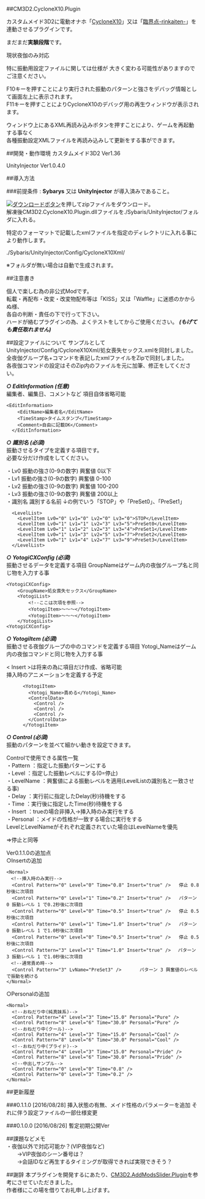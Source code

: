 ##CM3D2.CycloneX10.Plugin

カスタムメイド3D2に電動オナホ「[CycloneX10][]」又は「[臨界点-rinkaiten-][]」を
連動させるプラグインです。

まだまだ**実験段階**です。  
  
現状夜伽のみ対応  
  
特に振動用設定ファイルに関しては仕様が
大きく変わる可能性がありますのでご注意ください。

F10キーを押すことにより実行された振動のパターンと強さをデバッグ情報として画面左上に表示されます。  
F11キーを押すことによりCycloneX10のデバッグ用の再生ウィンドウが表示されます。  

ウィンドウ上にあるXML再読み込みボタンを押すことにより、ゲームを再起動する事なく  
各種振動設定XMLファイルを再読み込みして更新をする事ができます。  
  
##開発・動作環境
カスタムメイド3D2	Ver1.36

UnityInjector		Ver1.0.4.0
  
  
##導入方法

###前提条件  : **Sybarys** 又は **UnityInjector** が導入済みであること。  

[![ダウンロードボタン][img_download]][master zip]を押してzipファイルをダウンロード。   
解凍後CM3D2.CycloneX10.Plugin.dllファイルを./Sybaris/UnityInjector/フォルダに入れる。

特定のフォーマットで記載したxmlファイルを指定のディレクトリに入れる事により動作します。

./Sybaris/UnityInjector/Config/CycloneX10Xml/

※フォルダが無い場合は自動で生成されます。
     
##注意書き

個人で楽しむ為の非公式Modです。  
転載・再配布・改変・改変物配布等は「KISS」又は「Waffle」に迷惑のかからぬ様、  
各自の判断・責任の下で行って下さい。  
ハードが絡むプラグインの為、よくテストをしてからご使用ください。  ***(もげても責任取れません)***

##設定ファイルについて
サンプルとしてUnityInjector/Config/CycloneX10Xml/処女喪失セックス.xmlを同封しました。  
全夜伽グループ名+コマンドを表記したxmlファイルをZipで同封しました。   
各夜伽コマンドの設定はそのZip内のファイルを元に加筆、修正をしてください。  

***○ EditInformation (任意)***  
編集者、編集日、コメントなど 項目自体省略可能

```
<EditInformation>
    <EditName>編集者名</EditName>         
    <TimeStamp>タイムスタンプ</TimeStamp>
    <Comment>自由に記載OK</Comment>
  </EditInformation>
```

***○ 識別名 (必須)***  
振動させるタイプを定義する項目です。  
必要な分だけ作成をしてください。
  
・Lv0		振動の強さ(0-9の数字) 興奮値 0以下  
・Lv1		振動の強さ(0-9の数字) 興奮値 0-100   
・Lv2		振動の強さ(0-9の数字) 興奮値 100-200   
・Lv3		振動の強さ(0-9の数字) 興奮値 200以上   
・識別名	識別する名前  ↓の例でいう「STOP」や「PreSet0」、「PreSet1」

```
  <LevelList>
    <LevelItem Lv0="0" Lv1="0" Lv2="0" Lv3="0">STOP</LevelItem>
    <LevelItem Lv0="1" Lv1="1" Lv2="3" Lv3="5">PreSet0</LevelItem> 
    <LevelItem Lv0="1" Lv1="2" Lv2="3" Lv3="4">PreSet1</LevelItem> 
    <LevelItem Lv0="1" Lv1="3" Lv2="5" Lv3="7">PreSet2</LevelItem> 
    <LevelItem Lv0="1" Lv1="4" Lv2="7" Lv3="9">PreSet3</LevelItem>
  </LevelList>
```

***○ YotogiCXConfig (必須)***  
振動させるデータを定義する項目
GroupNameはゲーム内の夜伽グループ名と同じ物を入力する事
```
<YotogiCXConfig>
    <GroupName>処女喪失セックス</GroupName>
    <YotogiList>
	    <!--ここは次項を参照-->
        <YotogiItem>～～～</YotogiItem>
		<YotogiItem>～～～</YotogiItem>
    </YotogiList>
<YotogiCXConfig>
```

***○ YotogiItem (必須)***  
振動させる夜伽グループの中のコマンドを定義する項目
Yotogi_Nameはゲーム内の夜伽コマンドと同じ物を入力する事

< Insert >は将来の為に項目だけ作成、省略可能  
挿入時のアニメーションを定義する予定

```
      <YotogiItem>
        <Yotogi_Name>責める</Yotogi_Name>
        <ControlData>
          <Control />
          <Control />
          <Control />
        </ControlData>
      </YotogiItem>
```
***○ Control (必須)***  
振動のパターンを並べて細かい動きを設定できます。

Controlで使用できる属性一覧  
・Pattern	：指定した振動パターンにする  
・Level		：指定した振動レベルにする(0=停止)  
・LevelName	：興奮値による振動レベルを適用(LevelListの識別名と一致させる事)  
・Delay		：実行前に指定したDelay(秒)待機をする  
・Time		：実行後に指定したTime(秒)待機をする  
・Insert	：trueの場合非挿入→挿入時のみ実行をする  
・Personal	：メイドの性格が一致する場合に実行をする  
 LevelとLevelNameがそれぞれ定義されていた場合はLevelNameを優先  

 <Control Level="0" /> =>停止と同等  

Ver0.1.1.0の追加点  
○Insertの追加
```
<Normal>
　<!--挿入時のみ実行-->
  <Control Pattern="0" Level="0" Time="0.8" Insert="true" />   停止 0.8秒後に次項目
  <Control Pattern="0" Level="1" Time="0.2" Insert="true" />   パターン 0 振動レベル 1 で0.2秒後に次項目　　
  <Control Pattern="0" Level="0" Time="0.5" Insert="true" />   停止 0.5秒後に次項目
  <Control Pattern="0" Level="1" Time="1.0" Insert="true" />   パターン 0 振動レベル 1 で1.0秒後に次項目
  <Control Pattern="0" Level="0" Time="0.5" Insert="true" />   停止 0.5秒後に次項目
  <Control Pattern="3" Level="1" Time="1.0" Insert="true" /> 　パターン 3 振動レベル 1 で1.0秒後に次項目
　<!--通常責め時-->
  <Control Pattern="3" LvName="PreSet3" />     　パターン 3 興奮値のレベルで振動を続ける
</Normal>
```
○Personalの追加
```
<Normal>
  <!--おねだり中(純真妹系)-->
  <Control Pattern="4" Level="3" Time="15.0" Personal="Pure" />
  <Control Pattern="8" Level="6" Time="30.0" Personal="Pure" />
  <!--おねだり中(クール)-->
  <Control Pattern="4" Level="3" Time="15.0" Personal="Cool" />
  <Control Pattern="8" Level="6" Time="30.0" Personal="Cool" />
  <!--おねだり中(プライド)-->
  <Control Pattern="4" Level="3" Time="15.0" Personal="Pride" />
  <Control Pattern="8" Level="6" Time="30.0" Personal="Pride" />
  <!--中出しサンプル-->
  <Control Pattern="0" Level="0" Time="0.8" />
  <Control Pattern="0" Level="3" Time="0.2" />
</Normal>
```

##更新履歴

###0.1.1.0 [2016/08/28]
挿入状態の有無、メイド性格のパラメーターを追加
それに伴う設定ファイルの一部仕様変更

###0.1.0.0 [2016/08/26]
暫定初期公開Ver
  

##課題などメモ  
・夜伽以外で対応可能か？(VIP夜伽など)  
　　→VIP夜伽のシーン番号は？  
　　→会話IDなど再生するタイミングが取得できれば実現できそう？  

##謝辞
本プラグインを開発するにあたり、[CM3D2.AddModsSlider.Plugin][]を参考にさせていただきました。  
作者様にこの場を借りてお礼申し上げます。

[CycloneX10]: http://www.waffle1999.com/onahole/index.html "CycloneX10"
[臨界点-rinkaiten-]: http://www.waffle1999.com/onahole/rinkaiten.html "rinkaiten"
[CM3D2.AddModsSlider.Plugin]: https://github.com/CM3D2-01/CM3D2.AddModsSlider.Plugin "CM3D2-01/CM3D2.AddModsSlider.Plugin/"
[master zip]:https://github.com/sirogane/CM3D2.CycloneX10.plugin/archive/master.zip "master zip"
[img_download]: http://i.imgur.com/byav3Uf.png "ダウンロードボタン"
